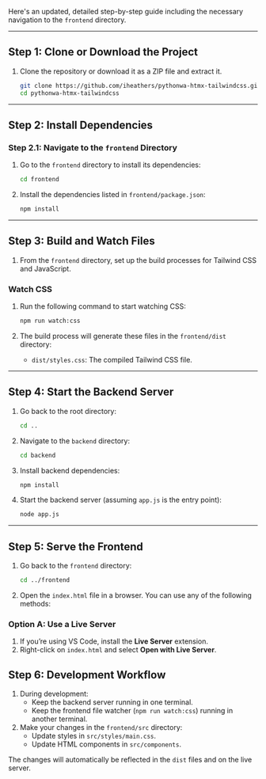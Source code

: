 Here's an updated, detailed step-by-step guide including the necessary navigation to the `frontend` directory.

---

## **Step 1: Clone or Download the Project**
1. Clone the repository or download it as a ZIP file and extract it.
   ```bash
   git clone https://github.com/iheathers/pythonwa-htmx-tailwindcss.git
   cd pythonwa-htmx-tailwindcss
   ```

---

## **Step 2: Install Dependencies**

### **Step 2.1: Navigate to the `frontend` Directory**
1. Go to the `frontend` directory to install its dependencies:
   ```bash
   cd frontend
   ```

2. Install the dependencies listed in `frontend/package.json`:
   ```bash
   npm install
   ```

---

## **Step 3: Build and Watch Files**
1. From the `frontend` directory, set up the build processes for Tailwind CSS and JavaScript.

### **Watch CSS**
1. Run the following command to start watching CSS:
   ```bash
   npm run watch:css
   ```

2. The build process will generate these files in the `frontend/dist` directory:
   - `dist/styles.css`: The compiled Tailwind CSS file.


---

## **Step 4: Start the Backend Server**
1. Go back to the root directory:
   ```bash
   cd ..
   ```
2. Navigate to the `backend` directory:
   ```bash
   cd backend
   ```
3. Install backend dependencies:
   ```bash
   npm install
   ```
4. Start the backend server (assuming `app.js` is the entry point):
   ```bash
   node app.js
   ```

---

## **Step 5: Serve the Frontend**
1. Go back to the `frontend` directory:
   ```bash
   cd ../frontend
   ```
2. Open the `index.html` file in a browser. You can use any of the following methods:

### **Option A: Use a Live Server**
1. If you’re using VS Code, install the **Live Server** extension.
2. Right-click on `index.html` and select **Open with Live Server**.

## **Step 6: Development Workflow**
1. During development:
   - Keep the backend server running in one terminal.
   - Keep the frontend file watcher (`npm run watch:css`) running in another terminal.
2. Make your changes in the `frontend/src` directory:
   - Update styles in `src/styles/main.css`.
   - Update HTML components in `src/components`.

The changes will automatically be reflected in the `dist` files and on the live server.
